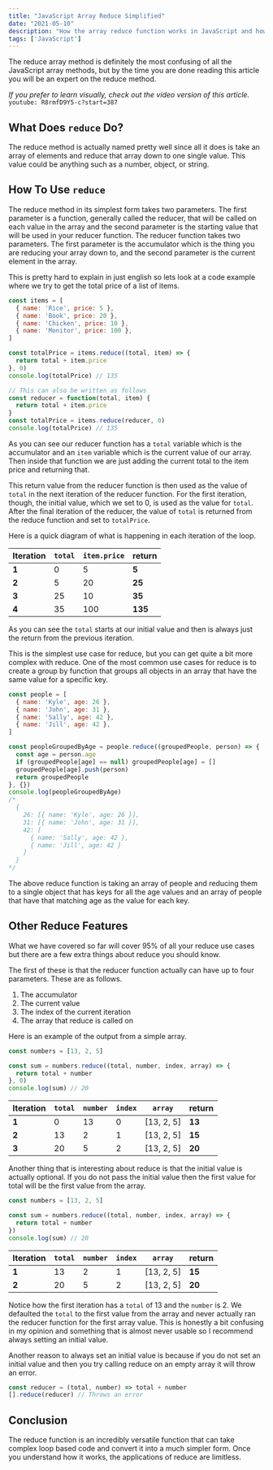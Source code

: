 ```yaml
---
title: "JavaScript Array Reduce Simplified"
date: "2021-05-10"
description: "How the array reduce function works in JavaScript and how you can use it in your projects."
tags: ['JavaScript']
---
```


The reduce array method is definitely the most confusing of all the JavaScript array methods, but by the time you are done reading this article you will be an expert on the reduce method.

*If you prefer to learn visually, check out the video version of this article.*
`youtube: R8rmfD9Y5-c?start=387`

## What Does `reduce` Do?

The reduce method is actually named pretty well since all it does is take an array of elements and reduce that array down to one single value. This value could be anything such as a number, object, or string.

## How To Use `reduce`

The reduce method in its simplest form takes two parameters. The first parameter is a function, generally called the reducer, that will be called on each value in the array and the second parameter is the starting value that will be used in your reducer function. The reducer function takes two parameters. The first parameter is the accumulator which is the thing you are reducing your array down to, and the second parameter is the current element in the array.

This is pretty hard to explain in just english so lets look at a code example where we try to get the total price of a list of items.
```js
const items = [
  { name: 'Rice', price: 5 },
  { name: 'Book', price: 20 },
  { name: 'Chicken', price: 10 },
  { name: 'Monitor', price: 100 },
]

const totalPrice = items.reduce((total, item) => {
  return total + item.price
}, 0)
console.log(totalPrice) // 135

// This can also be written as follows
const reducer = function(total, item) {
  return total + item.price
}
const totalPrice = items.reduce(reducer, 0)
console.log(totalPrice) // 135
```
As you can see our reducer function has a `total` variable which is the accumulator and an `item` variable which is the current value of our array. Then inside that function we are just adding the current total to the item price and returning that.

This return value from the reducer function is then used as the value of `total` in the next iteration of the reducer function. For the first iteration, though, the initial value, which we set to 0, is used as the value for `total`. After the final iteration of the reducer, the value of `total` is returned from the reduce function and set to `totalPrice`.

Here is a quick diagram of what is happening in each iteration of the loop.

| Iteration | `total` | `item.price` |  return  |
|-----------|---------|--------------|----------|
| **1**     | 0       | 5            | **5**    |
| **2**     | 5       | 20           | **25**   |
| **3**     | 25      | 10           | **35**   |
| **4**     | 35      | 100          | **135**  |

As you can see the `total` starts at our initial value and then is always just the return from the previous iteration.

This is the simplest use case for reduce, but you can get quite a bit more complex with reduce. One of the most common use cases for reduce is to create a group by function that groups all objects in an array that have the same value for a specific key.
```js
const people = [
  { name: 'Kyle', age: 26 },
  { name: 'John', age: 31 },
  { name: 'Sally', age: 42 },
  { name: 'Jill', age: 42 },
]

const peopleGroupedByAge = people.reduce((groupedPeople, person) => {
  const age = person.age
  if (groupedPeople[age] == null) groupedPeople[age] = []
  groupedPeople[age].push(person)
  return groupedPeople
}, {})
console.log(peopleGroupedByAge)
/*
  {
    26: [{ name: 'Kyle', age: 26 }],
    31: [{ name: 'John', age: 31 }],
    42: [
      { name: 'Sally', age: 42 },
      { name: 'Jill', age: 42 }
    ]
  }
*/
```
The above reduce function is taking an array of people and reducing them to a single object that has keys for all the age values and an array of people that have that matching age as the value for each key.

## Other Reduce Features

What we have covered so far will cover 95% of all your reduce use cases but there are a few extra things about reduce you should know.

The first of these is that the reducer function actually can have up to four parameters. These are as follows.

1. The accumulator
2. The current value
3. The index of the current iteration
4. The array that reduce is called on

Here is an example of the output from a simple array.
```js
const numbers = [13, 2, 5]

const sum = numbers.reduce((total, number, index, array) => {
  return total + number
}, 0)
console.log(sum) // 20
```

| Iteration | `total` | `number` | `index` | `array`    | return |
|-----------|---------|----------|---------|------------|--------|
| **1**     | 0       | 13       | 0       | [13, 2, 5] | **13** |
| **2**     | 13      | 2        | 1       | [13, 2, 5] | **15** |
| **3**     | 20      | 5        | 2       | [13, 2, 5] | **20** |

Another thing that is interesting about reduce is that the initial value is actually optional. If you do not pass the initial value then the first value for total will be the first value from the array.
```js
const numbers = [13, 2, 5]

const sum = numbers.reduce((total, number, index, array) => {
  return total + number
})
console.log(sum) // 20
```

| Iteration | `total` | `number` | `index` | `array`    | return |
|-----------|---------|----------|---------|------------|--------|
| **1**     | 13      | 2        | 1       | [13, 2, 5] | **15** |
| **2**     | 20      | 5        | 2       | [13, 2, 5] | **20** |

Notice how the first iteration has a `total` of 13 and the `number` is 2. We defaulted the `total` to the first value from the array and never actually ran the reducer function for the first array value. This is honestly a bit confusing in my opinion and something that is almost never usable so I recommend always setting an initial value.

Another reason to always set an initial value is because if you do not set an initial value and then you try calling reduce on an empty array it will throw an error.
```js
const reducer = (total, number) => total + number
[].reduce(reducer) // Throws an error
```

## Conclusion

The reduce function is an incredibly versatile function that can take complex loop based code and convert it into a much simpler form. Once you understand how it works, the applications of reduce are limitless.